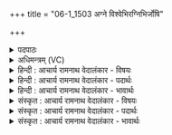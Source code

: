 +++
title = "06-1_1503 अग्ने विश्वेभिरग्निभिर्जोषि"

+++
<details><summary>पदपाठः</summary>

अ꣡ग्ने꣢꣯। वि꣡श्वे꣢꣯भिः। अ꣣ग्नि꣡भिः꣢। जो꣡षि꣢꣯। ब्र꣡ह्म꣢꣯। स꣣हस्कृत। सहः। कृत। ये। दे꣣वत्रा꣢। ये। आ꣣यु꣡षु꣢। ते꣡भिः꣢꣯। नः꣣। महय। गि꣡रः꣢꣯। १५०३।
</details>

<details><summary>अधिमन्त्रम् (VC)</summary>

- विश्वे देवाः
- अग्निस्तापसः
- अनुष्टुप्
- गान्धारः
</details>

<details><summary>हिन्दी : आचार्य रामनाथ वेदालंकार - विषयः</summary>

प्रथम मन्त्र में अग्नि नाम से जगदीश्वर से प्रार्थना की गयी है।
</details>

<details><summary>हिन्दी : आचार्य रामनाथ वेदालंकार - पदार्थः</summary>

पदार्थान्वय -  (हे सहस्कृत) ध्यान-बल से प्रकट किये गये (अग्ने) विश्ववन्द्य परमात्मन् ! आप (विश्वेभिः) सब (अग्निभिः) तेजों के साथ (ब्रह्म) हमारे अन्तरात्मा को (जोषि) प्राप्त होओ। (ये) जो तेज (देवत्रा) प्रकाशक बिजली,सूर्य आदियों में हैं और (ये) जो तेज (आयुषु) मनुष्यों में हैं,(तेभिः) उनसे (नः) हमारी (गिरः) वाणियों को (महया) महिमामय करो ॥१॥
</details>

<details><summary>हिन्दी : आचार्य रामनाथ वेदालंकार - भावार्थः</summary>

भावार्थ -  परमात्मा ने जो अग्नियाँ रची हैं,उनसे तेज के तत्त्व को लेकर हम अपने वाणी,मन,बुद्धि,आत्मा आदि को तेजस्वी बनायें ॥१॥
</details>

<details><summary>संस्कृत : आचार्य रामनाथ वेदालंकार - विषयः</summary>

तत्राद्ये मन्त्रेऽग्निनाम्ना जगदीश्वरं प्रार्थयते।
</details>

<details><summary>संस्कृत : आचार्य रामनाथ वेदालंकार - पदार्थः</summary>

पदार्थान्वय -  हे (सहस्कृत) सहसा ध्यानबलेन कृत आविष्कृत, (अग्ने) विश्ववन्द्य परमात्मन् ! त्वम् (विश्वेभिः) समस्तैः (अग्निभिः) तेजोभिः सह (ब्रह्म) अस्माकं अन्तरात्मानम् (जोषि) जुषस्व। (ये) ये अग्नयः तेजांसि (देवत्रा) देवे प्रकाशकेषु विद्युत्सूर्यादिषु सन्ति (ये) ये चाग्नयः तेजांसि (आयुषु) मनुष्येषु सन्ति (तेभिः) तैः (नः) अस्माकम् (गिरः) वाचः (महय) महिमान्विताः कुरु ॥१॥
</details>

<details><summary>संस्कृत : आचार्य रामनाथ वेदालंकार - भावार्थः</summary>

भावार्थ -  परमात्मना येऽग्नयो रचिताः सन्ति तेभ्यस्तेजस्तत्त्वं गृहीत्वा वयं स्वकीयानि वाङ्मनोबुद्ध्यात्मादीनि तेजोमन्ति कुर्याम ॥१॥
</details>